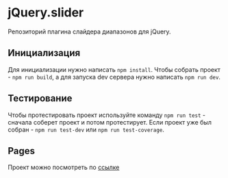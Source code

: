 # jQuery.slider

Репозиторий плагина слайдера диапазонов для jQuery.

## Инициализация

Для инициализации нужно написать `npm install`. Чтобы собрать проект - `npm run build`, а для запуска dev сервера нужно написать `npm run dev`.

## Тестирование

Чтобы протестировать проект используйте команду `npm run test` - сначала соберет проект и потом протестирует. Если проект уже был собран - `npm run test-dev` или `npm run test-coverage`.

## Pages

Проект можно посмотреть по [ссылке](https://burningyouth.github.io/jquery.slider/)
